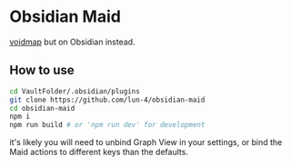 # Obsidian Maid

[voidmap](https://github.com/void-rs/void) but on Obsidian instead.

## How to use

```sh
cd VaultFolder/.obsidian/plugins
git clone https://github.com/lun-4/obsidian-maid
cd obsidian-maid
npm i
npm run build # or 'npm run dev' for development
```

it's likely you will need to unbind Graph View in your settings, or bind
the Maid actions to different keys than the defaults.
